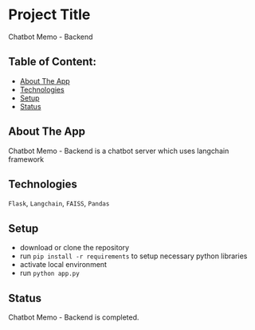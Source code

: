 # Project Title

Chatbot Memo - Backend

## Table of Content:

- [About The App](#about-the-app)
- [Technologies](#technologies)
- [Setup](#setup)
- [Status](#status)

## About The App

Chatbot Memo - Backend is a chatbot server which uses langchain framework

## Technologies

`Flask`, `Langchain`, `FAISS`, `Pandas`

## Setup

- download or clone the repository
- run `pip install -r requirements` to setup necessary python libraries
- activate local environment
- run `python app.py`

## Status

Chatbot Memo - Backend is completed.
